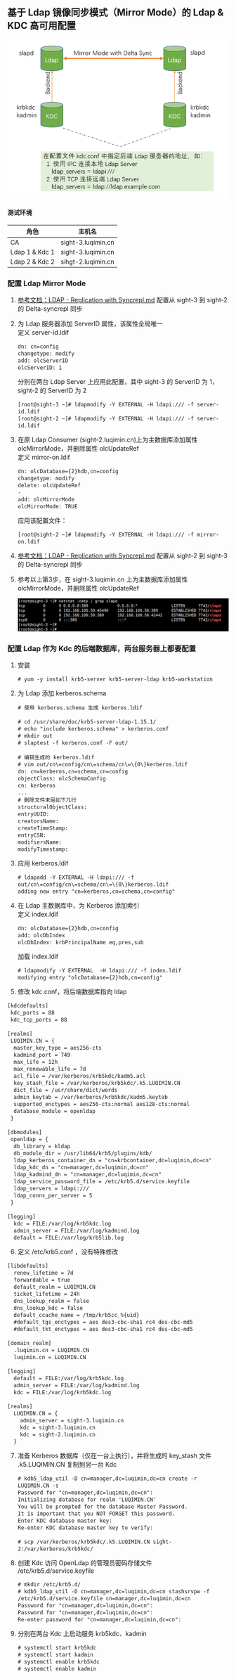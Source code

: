 ## 基于 Ldap 镜像同步模式（Mirror Mode）的 Ldap & KDC 高可用配置
![avatar](images/kdc_backend_with_ldap_mirror_mode.png)
    
#### 测试环境
| 角色 | 主机名 |
| ---- | ----- |
| CA | sight-3.luqimin.cn |
| Ldap 1 & Kdc 1 | sight-3.luqimin.cn |
| Ldap 2 & Kdc 2 | sihgt-2.luqimin.cn | 
  
### 配置 Ldap Mirror Mode
1. [参考文档：LDAP - Replication with Syncrepl.md](https://github.com/luqimin2005/notes/blob/master/notebooks/LDAP%20-%20Replication%20with%20Syncrepl.md) 配置从 sight-3 到 sight-2 的 Delta-syncrepl 同步  

2. 为 Ldap 服务器添加 ServerID 属性，该属性全局唯一  
    定义 server-id.ldif
    ```
    dn: cn=config
    changetype: modify
    add: olcServerID
    olcServerID: 1
    ```
    分别在两台 Ldap Server 上应用此配置，其中 sight-3 的 ServerID 为 1，sight-2 的 ServerID 为 2
    ```
    [root@sight-3 ~]# ldapmodify -Y EXTERNAL -H ldapi:/// -f server-id.ldif
    [root@sight-2 ~]# ldapmodify -Y EXTERNAL -H ldapi:/// -f server-id.ldif
    ```

3. 在原 Ldap Consumer (sight-2.luqimin.cn)上为主数据库添加属性 olcMirrorMode，并删除属性 olcUpdateRef  
    定义 mirror-on.ldif
    ```
    dn: olcDatabase={2}hdb,cn=config
    changetype: modify
    delete: olcUpdateRef
    -
    add: olcMirrorMode
    olcMirrorMode: TRUE
    ```
    应用该配置文件：
    ```
    [root@sight-2 ~]# ldapmodify -Y EXTERNAL -H ldapi:/// -f mirror-on.ldif
    ```

4. [参考文档：LDAP - Replication with Syncrepl.md](https://github.com/luqimin2005/notes/blob/master/notebooks/LDAP%20-%20Replication%20with%20Syncrepl.md) 配置从 sight-2 到 sight-3 的 Delta-syncrepl 同步  

5. 参考以上第3步，在 sight-3.luqimin.cn 上为主数据库添加属性 olcMirrorMode，并删除属性 olcUpdateRef

    ![avatar](images/ldap_mirror_mode_port_listening.png)

### 配置 Ldap 作为 Kdc 的后端数据库，两台服务器上都要配置
1. 安装 
    ```
    # yum -y install krb5-server krb5-server-ldap krb5-workstation
    ```
2. 为 Ldap 添加 kerberos.schema
    ```
    # 使用 kerberos.schema 生成 kerberos.ldif

    # cd /usr/share/doc/krb5-server-ldap-1.15.1/
    # echo "include kerberos.schema" > kerberos.conf
    # mkdir out
    # slaptest -f kerberos.conf -F out/

    # 编辑生成的 kerberos.ldif 
    # vim out/cn\=config/cn\=schema/cn\=\{0\}kerberos.ldif 
    dn: cn=kerberos,cn=schema,cn=config
    objectClass: olcSchemaConfig
    cn: kerberos
    ...
    # 删除文件末尾如下几行
    structuralObjectClass:
    entryUUID:
    creatorsName:
    createTimeStamp:
    entryCSN:
    modifiersName:
    modifyTimestamp:
    ```
3. 应用 kerberos.ldif
    ```
    # ldapadd -Y EXTERNAL -H ldapi:/// -f  out/cn\=config/cn\=schema/cn\=\{0\}kerberos.ldif 
    adding new entry "cn=kerberos,cn=schema,cn=config"
    ```
4. 在 Ldap 主数据库中，为 Kerberos 添加索引  
    定义 index.ldif
    ```
    dn: olcDatabase={2}hdb,cn=config
    add: olcDbIndex
    olcDbIndex: krbPrincipalName eq,pres,sub
    ```
    加载 index.ldif
    ```
    # ldapmodify -Y EXTERNAL  -H ldapi:/// -f index.ldif
    modifying entry "olcDatabase={2}hdb,cn=config"
    ```
5. 修改 kdc.conf，将后端数据库指向 ldap
```
[kdcdefaults]
 kdc_ports = 88
 kdc_tcp_ports = 88

[realms]
 LUQIMIN.CN = {
  master_key_type = aes256-cts
  kadmind_port = 749
  max_life = 12h
  max_renewable_life = 7d
  acl_file = /var/kerberos/krb5kdc/kadm5.acl
  key_stash_file = /var/kerberos/krb5kdc/.k5.LUQIMIN.CN
  dict_file = /usr/share/dict/words
  admin_keytab = /var/kerberos/krb5kdc/kadm5.keytab
  supported_enctypes = aes256-cts:normal aes128-cts:normal
  database_module = openldap
 }

[dbmodules]
 openldap = {
  db_library = kldap
  db_module_dir = /usr/lib64/krb5/plugins/kdb/
  ldap_kerberos_container_dn = "cn=krbcontainer,dc=luqimin,dc=cn"
  ldap_kdc_dn = "cn=manager,dc=luqimin,dc=cn"
  ldap_kadmind_dn = "cn=manager,dc=luqimin,dc=cn"
  ldap_service_password_file = /etc/krb5.d/service.keyfile
  ldap_servers = ldapi:///
  ldap_conns_per_server = 5
 }

[logging]
  kdc = FILE:/var/log/krb5kdc.log
  admin_server = FILE:/var/log/kadmind.log
  default = FILE:/var/log/krb5lib.log

```
6. 定义 /etc/krb5.conf ，没有特殊修改
```
[libdefaults]
  renew_lifetime = 7d
  forwardable = true
  default_realm = LUQIMIN.CN
  ticket_lifetime = 24h
  dns_lookup_realm = false
  dns_lookup_kdc = false
  default_ccache_name = /tmp/krb5cc_%{uid}
  #default_tgs_enctypes = aes des3-cbc-sha1 rc4 des-cbc-md5
  #default_tkt_enctypes = aes des3-cbc-sha1 rc4 des-cbc-md5

[domain_realm]
  .luqimin.cn = LUQIMIN.CN
  luqimin.cn = LUQIMIN.CN

[logging]
  default = FILE:/var/log/krb5kdc.log
  admin_server = FILE:/var/log/kadmind.log
  kdc = FILE:/var/log/krb5kdc.log

[realms]
  LUQIMIN.CN = {
    admin_server = sight-3.luqimin.cn
    kdc = sight-3.luqimin.cn
    kdc = sight-2.luqimin.cn
  }

```
7. 准备 Kerberos 数据库（仅在一台上执行），并将生成的 key_stash 文件 .k5.LUQIMIN.CN 复制到另一台 Kdc 
    ```
    # kdb5_ldap_util -D cn=manager,dc=luqimin,dc=cn create -r LUQIMIN.CN -s
    Password for "cn=manager,dc=luqimin,dc=cn": 
    Initializing database for realm 'LUQIMIN.CN'
    You will be prompted for the database Master Password.
    It is important that you NOT FORGET this password.
    Enter KDC database master key: 
    Re-enter KDC database master key to verify: 

    # scp /var/kerberos/krb5kdc/.k5.LUQIMIN.CN sight-2:/var/kerberos/krb5kdc/
    ```
8. 创建 Kdc 访问 OpenLdap 的管理员密码存储文件 /etc/krb5.d/service.keyfile
    ```
    # mkdir /etc/krb5.d/
    # kdb5_ldap_util -D cn=manager,dc=luqimin,dc=cn stashsrvpw -f /etc/krb5.d/service.keyfile cn=manager,dc=luqimin,dc=cn
    Password for "cn=manager,dc=luqimin,dc=cn": 
    Password for "cn=manager,dc=luqimin,dc=cn": 
    Re-enter password for "cn=manager,dc=luqimin,dc=cn": 
    ```
9. 分别在两台 Kdc 上启动服务 krb5kdc、kadmin
    ```
    # systemctl start krb5kdc
    # systemctl start kadmin
    # systemctl enable krb5kdc
    # systemctl enable kadmin
    ```
